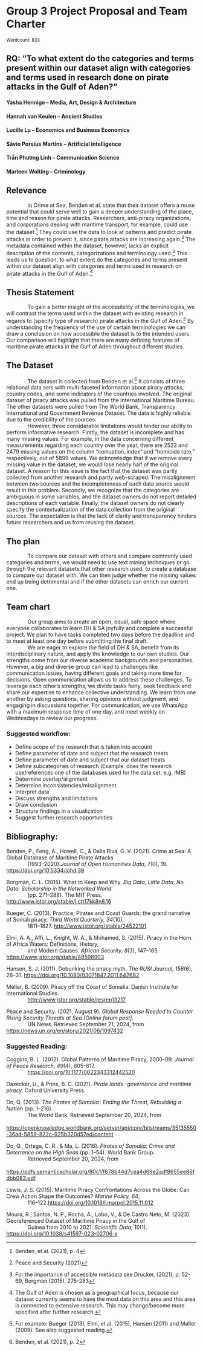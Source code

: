 # Group 3 Project Proposal and Team Charter
<sub> Wordcount: 833 <sub/> 

## RQ: “To what extent do the categories and terms present within our dataset align with categories and terms used in research done on pirate attacks in the Gulf of Aden?”

#### Yasha Hennige – Media, Art, Design & Architecture
#### Hannah van Keulen – Ancient Studies
#### Lucille Lu – Economics and Business Economics
#### Sávio Porsius Martins – Artificial intelligence 
#### Trần Phương Linh – Communication Science
#### Marleen Wolting – Criminology

## Relevance 
&emsp;&emsp;&emsp;&emsp;In Crime at Sea, Benden et al. state that their dataset offers a reuse potential that could serve well to gain a deeper understanding of the place, time and reason for pirate attacks.
Researchers, anti-piracy organizations, and corporations dealing with maritime transport, for example, could use the dataset.[^1] They could use the data to look at patterns and predict pirate attacks in order to prevent it, since pirate attacks are increasing again.[^2] 
The metadata contained within the dataset, however, lacks an explicit description of the contents, categorizations and terminology used.[^3] This leads us to question, to what extent do the categories and terms present within our dataset align with categories and terms used in research on pirate attacks in the Gulf of Aden.[^4] 
## Thesis Statement
&emsp;&emsp;&emsp;&emsp;To gain a better insight of the accessibility of the terminologies, we will contrast the terms used within the dataset with existing research in regards to (specify type of research) pirate attacks in the Gulf of Aden.[^5] By understanding the frequency of the use of certain terminologies we can draw a conclusion on how accessible the dataset is to the intended users. Our comparison will highlight that there are many defining features of maritime pirate attacks in the Gulf of Aden throughout different studies. 
## The Dataset
&emsp;&emsp;&emsp;&emsp;The dataset is collected from Benden et al.[^6] It consists of three relational data sets with multi-faceted information about piracy attacks, country codes, and some indicators of the countries involved. 
The original dataset of piracy attacks was pulled from the International Maritime Bureau. The other datasets were pulled from The World Bank, Transparency International and Government Revenue Dataset. The data is highly reliable due to the credibility of the sources.  
&emsp;&emsp;&emsp;&emsp;However, three considerable limitations would hinder our ability to perform informative research. Firstly, the dataset is incomplete and has many missing values. For example, in the data concerning different measurements regarding each country over the year, there are 2522 and 2479 missing values on the column “corruption_index” and “homicide rate,” respectively, out of 5899 values. We acknowledge that if we remove every missing value in the dataset, we would lose nearly half of the original dataset. A reason for this issue is the fact that the dataset was partly collected from another research and partly web-scraped. The misalignment between two sources and the incompleteness of each data source would result in this problem. Secondly, we recognize that the categories are ambiguous in some variables, and the dataset owners do not report detailed descriptions of each variable. Finally, the dataset owners do not clearly specify the contextualization of the data collection from the original sources. The expectation is that the lack of clarity and transparency hinders future researchers and us from reusing the dataset.

## The plan
&emsp;&emsp;&emsp;&emsp;To compare our dataset with others and compare commonly used categories and terms, we would need to use text mining techniques or go through the relevant datasets that other research used, to create a database to compare our dataset with. We can then judge whether the missing values end up being detrimental and if the other datasets can enrich our current one.
## Team chart
&emsp;&emsp;&emsp;&emsp;Our group aims to create an open, equal, safe space where everyone collaborates to learn DH & SA joyfully and complete a successful project. We plan to have tasks completed two days before the deadline and to meet at least one day before submitting the final draft.   
&emsp;&emsp;&emsp;&emsp;We are eager to explore the field of DH & SA, benefit from its interdisciplinary nature, and apply the knowledge to our own studies. Our strengths come from our diverse academic backgrounds and personalities. However, a big and diverse group can lead to challenges like communication issues, having different goals and taking more time for decisions. Open communication allows us to address these challenges. To leverage each other’s strengths, we divide tasks fairly, seek feedback and share our expertise to enhance collective understanding. We learn from one another by asking questions, sharing opinions without judgment, and engaging in discussions together. For communication, we use WhatsApp with a maximum response time of one day, and meet weekly on Wednesdays to review our progress.
### Suggested workflow: 
- Define scope of the research that is taken into account
- Define parameter of date and subject that the research treats
- Define parameter of date and subject that our dataset treats
- Define subcategories of research (Example: does the research use/references one of the databases used for the data set. e.g. IMB)
- Determine overlap/alignment
- Determine inconsistencies/misalignment
- Interpret data
- Discuss strengths and limitations
- Draw conclusion
- Structure findings in a visualization
- Suggest further research opportunities 
[^1]:Benden, et al. (2021), p. 4
[^2]:Peace and Security (2021)
[^3]:For the importance of accessible metadata see Drucker, (2021), p. 52-69, Borgman (2015), 275-283
[^4]:The Gulf of Aden is chosen as a geographical focus, because our dataset currently seems to have the most data on this area and this area is connected to extensive research. This may change/become more specified after further research.

[^5]:For example: Bueger (2013), Elmi, et al. (2015), Hansen (2011) and Møller (2009). See also suggested reading. 

[^6]:Benden, et al. (2021), p. 2
## Bibliography: 
Benden, P., Feng, A., Howell, C., & Dalla Riva, G. V. (2021). Crime at Sea: A Global Database of Maritime Pirate Attacks  
&emsp;&emsp;&emsp;&emsp;(1993–2020).*Journal of Open Humanities Data, 7*(0), 19. https://doi.org/10.5334/johd.39 

Borgman, C. L. (2015). What to Keep and Why. *Big Data, Little Data, No Data: Scholarship in the Networked World*   
&emsp;&emsp;&emsp;&emsp;(pp. 271–288). The MIT Press. http://www.jstor.org/stable/j.ctt17kk8n8.16 

Bueger, C. (2013). Practice, Pirates and Coast Guards: the grand narrative of Somali piracy. *Third World Quarterly, 34*(10),  
&emsp;&emsp;&emsp;&emsp;1811–1827. http://www.jstor.org/stable/24522101 

Elmi, A. A., Affi, L., Knight, W. A., & Mohamed, S. (2015). Piracy in the Horn of Africa Waters: Definitions, History,  
&emsp;&emsp;&emsp;&emsp;and Modern Causes. *African Security, 8*(3), 147–165. https://www.jstor.org/stable/48598903 

Hansen, S. J. (2011). Debunking the piracy myth. *The RUSI Journal, 156*(6), 26–31. https://doi.org/10.1080/03071847.2011.642682


Møller, B. (2009). Piracy off the Coast of Somalia. Danish Institute for International Studies.  
&emsp;&emsp;&emsp;&emsp;http://www.jstor.org/stable/resrep13217 

Peace and Security. (2021, August 9). *Global Response Needed to Counter Rising Security Threats at Sea [Online forum post]*.   
&emsp;&emsp;&emsp;&emsp;UN News. Retrieved September 21, 2024, from https://news.un.org/en/story/2021/08/1097432

### Suggested Reading: 
Coggins, B. L. (2012). Global Patterns of Maritime Piracy, 2000–09. *Journal of Peace Research, 49*(4), 605–617.  
&emsp;&emsp;&emsp;&emsp;https://doi.org/10.1177/0022343312442520

Daxecker, U., & Prins, B. C. (2021). *Pirate lands : governance and maritime piracy.* Oxford University Press.  

Do, Q. (2013). *The Pirates of Somalia : Ending the Threat, Rebuilding a Nation* (pp. 1–216).  
&emsp;&emsp;&emsp;&emsp;The World Bank. Retrieved September 20, 2024, from   
&emsp;&emsp;&emsp;&emsp; https://openknowledge.worldbank.org/server/api/core/bitstreams/35f35550-36ad-5859-822c-925b320d57ed/content


Do, Q., Ortega, C. R., & Ma, L. (2016). *Pirates of Somalia: Crime and Deterrence on the High Seas* (pp. 1–54). World Bank Group.  
&emsp;&emsp;&emsp;&emsp;Retrieved September 20, 2024, from  
&emsp;&emsp;&emsp;&emsp;https://pdfs.semanticscholar.org/80c1/f678b44d7cea4d69e2adf8655ee86fdbb083.pdf


Lewis, J. S. (2015). Maritime Piracy Confrontations Across the Globe: Can Crew Action Shape the Outcomes? *Marine Policy, 64*,   
&emsp;&emsp;&emsp;&emsp;116–122.https://doi.org/10.1016/j.marpol.2015.11.012


Moura, R., Santos, N. P., Rocha, A., Lobo, V., & De Castro Neto, M. (2023). Georeferenced Dataset of Maritime Piracy in the Gulf of   
&emsp;&emsp;&emsp;&emsp;Guinea from 2010 to 2021. *Scientific Data, 10*(1). https://doi.org/10.1038/s41597-023-02706-x










